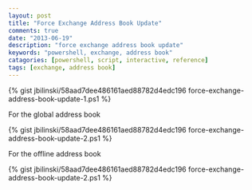 ```yaml
---
layout: post
title: "Force Exchange Address Book Update"
comments: true
date: "2013-06-19"
description: "force exchange address book update"
keywords: "powershell, exchange, address book"
catagories: [powershell, script, interactive, reference]
tags: [exchange, address book]
---
```



{% gist jbilinski/58aad7dee486161aed88782d4edc196 force-exchange-address-book-update-1.ps1 %}

For the global address book

{% gist jbilinski/58aad7dee486161aed88782d4edc196 force-exchange-address-book-update-2.ps1 %}

For the offline address book

{% gist jbilinski/58aad7dee486161aed88782d4edc196 force-exchange-address-book-update-2.ps1 %}
